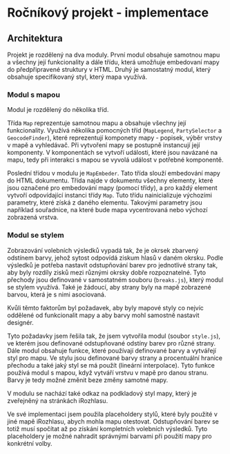 # Ročníkový projekt - implementace

## Architektura

Projekt je rozdělený na dva moduly. První modul obsahuje samotnou mapu a všechny její funkcionality a dále třídu, která umožňuje embedovaní mapy do předpřipravené struktury v HTML. Druhý je samostatný modul, který obsahuje specifikovaný styl, který mapa využívá.

### Modul s mapou

Modul je rozdělený do několika tříd. 

Třída `Map` reprezentuje samotnou mapu a obsahuje všechny její funkcionality.
Využívá několika pomocných tříd (`MapLegend`, `PartySelector` a `GeocodeFinder`), které reprezentují komponety mapy -
popisek, výběr vrstvy v mapě a vyhledávač.
Při vytvoření mapy se postupně instancují její komponenty. 
V komponentách se vytvoří události, které jsou navázané na mapu, tedy při interakci s mapou se vyvolá událost v potřebné komponentě.

Poslední třídou v modulu je `MapEmbeder`. 
Tato třída slouží embedování mapy do HTML dokumentu.
Třída najde v dokumentu všechny elementy, které jsou označené pro embedování mapy (pomocí třídy), 
a pro každý element vytvoří odpovídající instanci třídy `Map`.
Tuto třídu nainicializuje výchozími parametry, které získá z daného elementu.
Takovými parametry jsou například souřadnice, na které bude mapa vycentrovaná nebo výchozí zobrazená vrstva.


### Modul se stylem

Zobrazování volebních výsledků vypadá tak, že je okrsek zbarvený odstínem barvy, 
jehož sytost odpovídá ziskum hlasů v daném okrsku.
Podle výsledků je potřeba nastavit odstupňování barev pro jednotlivé strany tak, aby byly rozdíly zisků mezi různými okrsky dobře rozpoznatelné. Tyto přechody jsou definované v samostatném souboru (`breaks.js`), který modul se stylem využívá.
Také je žádoucí, aby strany byly na mapě zobrazené barvou, která je s nimi asociovaná.

Kvůli těmto faktorům byl požadavek, aby byly mapové styly co nejvíc oddělené od funkcionalit mapy 
a aby barvy mohl samostně nastavit designér.

Tyto požadavky jsem řešila tak, že jsem vytvořila modul (soubor `style.js`), ve kterém jsou definované odstupňované odstíny barev pro různé strany.
Dále modul obsahuje funkce, které používají definované barvy a vytvářejí styl pro mapu.
Ve stylu jsou definované barvy strany a procentuální hranice přechodu a také jaký styl se má použít (lineární interpolace).
Tyto funkce používá modul s mapou, když vytváří vrstvu v mapě pro danou stranu.
Barvy je tedy možné změnit beze změny samotné mapy.

V modulu se nachází také odkaz na podkladový styl mapy, který je zveřejněný na stránkách iRozhlasu.

Ve své implementaci jsem použila placeholdery stylů, které byly použité v jiné mapě iRozhlasu, abych mohla mapu otestovat.
Odstupňování barev se totiž musí spočítat až po získání kompletních volebních výsledků.
Tyto placeholdery je možné nahradit správnými barvami při použití mapy pro konkrétní volby.

